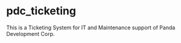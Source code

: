 # pdc_ticketing
This is a Ticketing System for IT and Maintenance support of Panda Development Corp.
